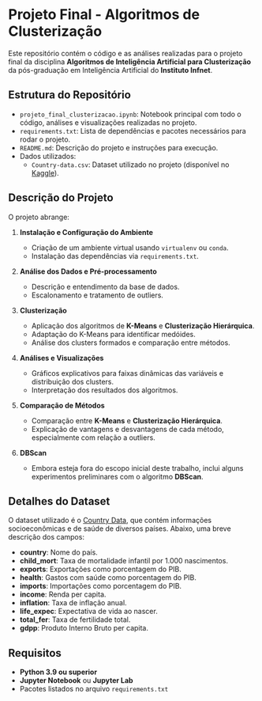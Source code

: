# Projeto Final - Algoritmos de Clusterização

Este repositório contém o código e as análises realizadas para o projeto final da disciplina **Algoritmos de Inteligência Artificial para Clusterização** da pós-graduação em Inteligência Artificial do **Instituto Infnet**.

## Estrutura do Repositório

- `projeto_final_clusterizacao.ipynb`: Notebook principal com todo o código, análises e visualizações realizadas no projeto.
- `requirements.txt`: Lista de dependências e pacotes necessários para rodar o projeto.
- `README.md`: Descrição do projeto e instruções para execução.
- Dados utilizados:
  - `Country-data.csv`: Dataset utilizado no projeto (disponível no [Kaggle](https://www.kaggle.com/datasets/rohan0301/unsupervised-learning-on-country-data)).

## Descrição do Projeto

O projeto abrange:

1. **Instalação e Configuração do Ambiente**
   - Criação de um ambiente virtual usando `virtualenv` ou `conda`.
   - Instalação das dependências via `requirements.txt`.

2. **Análise dos Dados e Pré-processamento**
   - Descrição e entendimento da base de dados.
   - Escalonamento e tratamento de outliers.

3. **Clusterização**
   - Aplicação dos algoritmos de **K-Means** e **Clusterização Hierárquica**.
   - Adaptação do K-Means para identificar medóides.
   - Análise dos clusters formados e comparação entre métodos.

4. **Análises e Visualizações**
   - Gráficos explicativos para faixas dinâmicas das variáveis e distribuição dos clusters.
   - Interpretação dos resultados dos algoritmos.

5. **Comparação de Métodos**
   - Comparação entre **K-Means** e **Clusterização Hierárquica**.
   - Explicação de vantagens e desvantagens de cada método, especialmente com relação a outliers.

6. **DBScan**
   - Embora esteja fora do escopo inicial deste trabalho, inclui alguns experimentos preliminares com o algoritmo **DBScan**.

## Detalhes do Dataset

O dataset utilizado é o [Country Data](https://www.kaggle.com/datasets/rohan0301/unsupervised-learning-on-country-data), que contém informações socioeconômicas e de saúde de diversos países. Abaixo, uma breve descrição dos campos:

- **country**: Nome do país.
- **child_mort**: Taxa de mortalidade infantil por 1.000 nascimentos.
- **exports**: Exportações como porcentagem do PIB.
- **health**: Gastos com saúde como porcentagem do PIB.
- **imports**: Importações como porcentagem do PIB.
- **income**: Renda per capita.
- **inflation**: Taxa de inflação anual.
- **life_expec**: Expectativa de vida ao nascer.
- **total_fer**: Taxa de fertilidade total.
- **gdpp**: Produto Interno Bruto per capita.

## Requisitos

- **Python 3.9 ou superior**
- **Jupyter Notebook** ou **Jupyter Lab**
- Pacotes listados no arquivo `requirements.txt`
